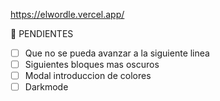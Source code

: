 https://elwordle.vercel.app/

📂 PENDIENTES
- [ ] Que no se pueda avanzar a la siguiente linea
- [ ] Siguientes bloques mas oscuros
- [ ] Modal introduccion de colores
- [ ] Darkmode